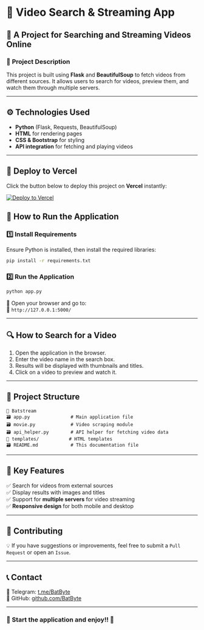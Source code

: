 # 🎥 Video Search & Streaming App  
## 🚀 A Project for Searching and Streaming Videos Online  

### 📌 **Project Description**  
This project is built using **Flask** and **BeautifulSoup** to fetch videos from different sources. It allows users to search for videos, preview them, and watch them through multiple servers.

---

## ⚙ **Technologies Used**  
- **Python** (Flask, Requests, BeautifulSoup)  
- **HTML** for rendering pages  
- **CSS & Bootstrap** for styling  
- **API integration** for fetching and playing videos  

---

## 🚀 Deploy to Vercel  

Click the button below to deploy this project on **Vercel** instantly:  

[![Deploy to Vercel](https://vercel.com/button)](https://vercel.com/import/project?template=https://github.com/BatBytes/Batstream)


## 🚀 **How to Run the Application**  

### **1️⃣ Install Requirements**  
Ensure Python is installed, then install the required libraries:  
```bash
pip install -r requirements.txt
```

### **2️⃣ Run the Application**  
```bash
python app.py
```
🔹 Open your browser and go to:  
📌 `http://127.0.0.1:5000/`  

---

## 🔍 **How to Search for a Video**  
1. Open the application in the browser.  
2. Enter the video name in the search box.  
3. Results will be displayed with thumbnails and titles.  
4. Click on a video to preview and watch it.  

---

## 📂 **Project Structure**  
```
📁 Batstream
🗃️ app.py               # Main application file
🗃️ movie.py             # Video scraping module
🗃️ api_helper.py        # API helper for fetching video data
📁 templates/           # HTML templates
🗃️ README.md            # This documentation file
```

---

## 🎯 **Key Features**  
✅ Search for videos from external sources  
✅ Display results with images and titles  
✅ Support for **multiple servers** for video streaming  
✅ **Responsive design** for both mobile and desktop  

---

## 🤝 **Contributing**  
💡 If you have suggestions or improvements, feel free to submit a `Pull Request` or open an `Issue`.

---

## 📞 **Contact**  
🔹 Telegram: [t.me/BatByte](https://t.me/BatByte)  
🔹 GitHub: [github.com/BatByte](https://github.com/BatBytes)  

---

### **🎥 Start the application and enjoy!! 🚀**

